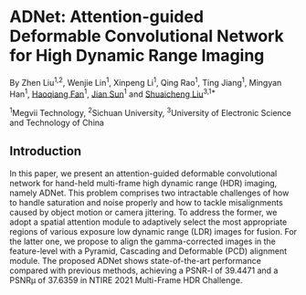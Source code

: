 # ADNet: Attention-guided Deformable Convolutional Network for High Dynamic Range Imaging

By Zhen Liu<sup>1,2</sup>, Wenjie Lin<sup>1</sup>, Xinpeng Li<sup>1</sup>, Qing Rao<sup>1</sup>, Ting Jiang<sup>1</sup>, Mingyan Han<sup>1</sup>, [Haoqiang Fan](https://scholar.google.com.hk/citations?hl=zh-CN&user=bzzBut4AAAAJ)<sup>1</sup>, [Jian Sun](https://scholar.google.com.hk/citations?hl=zh-CN&user=ALVSZAYAAAAJ)<sup>1</sup> and [Shuaicheng Liu](http://www.liushuaicheng.org/)<sup>3,1*</sup>

<sup>1</sup>Megvii Technology, <sup>2</sup>Sichuan University, <sup>3</sup>University of Electronic Science and Technology of China

## Introduction
In this paper, we present an attention-guided deformable convolutional network for hand-held multi-frame high dynamic range (HDR) imaging, namely ADNet. This problem comprises two intractable challenges of how to handle saturation and noise properly and how to tackle misalignments caused by object motion or camera jittering. To address the former, we adopt a spatial attention module to adaptively select the most appropriate regions of various exposure low dynamic range (LDR) images for fusion. For the latter one, we propose to align the gamma-corrected images in the feature-level with a Pyramid, Cascading and Deformable (PCD) alignment module. The proposed ADNet shows state-of-the-art performance compared with previous methods, achieving a PSNR-l of 39.4471 and a PSNRµ of 37.6359 in NTIRE 2021 Multi-Frame HDR Challenge.
